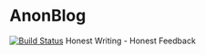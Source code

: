 # AnonBlog
[![Build Status](https://travis-ci.org/PureMunky/AnonBlog.png?branch=master)](https://travis-ci.org/PureMunky/AnonBlog)
Honest Writing - Honest Feedback
